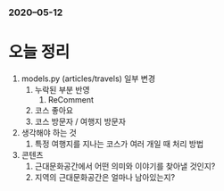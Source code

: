 ### 2020–05-12

# 오늘 정리

1. models.py (articles/travels) 일부 변경
   1. 누락된 부분 반영
      1. ReComment
   2. 코스 좋아요
   3. 코스 방문자 / 여행지 방문자
2. 생각해야 하는 것
   1. 특정 여행지를 지나는 코스가 여러 개일 때 처리 방법
3. 콘텐츠
   1. 근대문화공간에서 어떤 의미와 이야기를 찾아낼 것인지?
   2. 지역의 근대문화공간은 얼마나 남아있는지?

